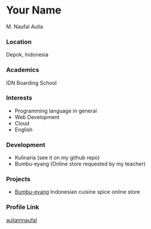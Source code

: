 # Your Name
M. Naufal Aulia

### Location
Depok, Indonesia

### Academics
IDN Boarding School

### Interests

- Programming language in general
- Web Development
- Cloud
- English

### Development

- Kulinaria (see it on my github repo)
- Bumbu-eyang (Online store requested by my teacher)

### Projects

- [Bumbu-eyang](https://github.com/auliamnaufal/BumbuEyang) Indonesian cuisine spice online store

### Profile Link

[auliamnaufal](https://github.com/auliamnaufal)
